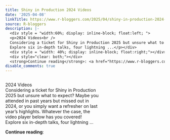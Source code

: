 ```yaml
---
title: Shiny in Production 2024 Videos
date: '2025-04-08'
linkTitle: https://www.r-bloggers.com/2025/04/shiny-in-production-2024-videos/
source: R-bloggers
description: |-
  <div style = "width:60%; display: inline-block; float:left; ">
  <p>2024 Videos<br />
  Considering a ticket for Shiny in Production 2025 but unsure what to expect? Maybe you attended in past years but missed out in 2024, or you simply want a refresher on last year’s highlights. Whatever the case, the video player below has you covered!<br />
  Explore six in-depth talks, four lightning ...</p></div>
  <div style = "width: 40%; display: inline-block; float:right;"></div>
  <div style="clear: both;"></div>
  <strong>Continue reading</strong>: <a href="https://www.r-bloggers.com/2025/04/shiny-in-production-2024- ...
disable_comments: true
---
```

<div style = "width:60%; display: inline-block; float:left; ">
<p>2024 Videos<br />
Considering a ticket for Shiny in Production 2025 but unsure what to expect? Maybe you attended in past years but missed out in 2024, or you simply want a refresher on last year’s highlights. Whatever the case, the video player below has you covered!<br />
Explore six in-depth talks, four lightning ...</p></div>
<div style = "width: 40%; display: inline-block; float:right;"></div>
<div style="clear: both;"></div>
<strong>Continue reading</strong>: <a href="https://www.r-bloggers.com/2025/04/shiny-in-production-2024- ...